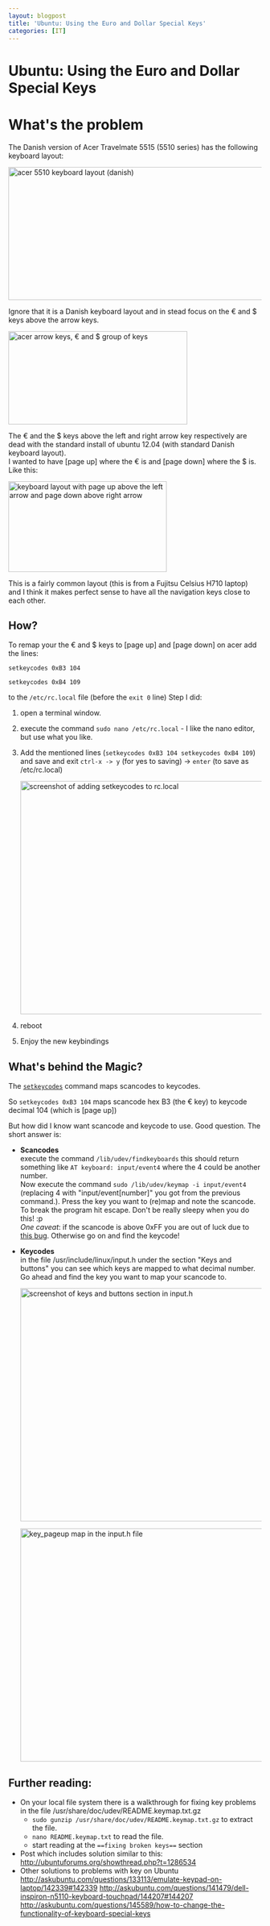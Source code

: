 ```yaml
---
layout: blogpost
title: 'Ubuntu: Using the Euro and Dollar Special Keys'
categories: [IT]
---
```


# Ubuntu: Using the Euro and Dollar Special Keys

# What's the problem 

The Danish version of Acer Travelmate 5515 (5510 series) has the following keyboard layout: 

[<img src="/blog/wp-content/uploads/2012/12/acer_keyboard-1024x463.png" alt="acer 5510 keyboard layout (danish)" title="acer_keyboard" width="584" height="264" class="alignnone size-large wp-image-112" />][1] 

Ignore that it is a Danish keyboard layout and in stead focus on the € and $ keys above the arrow keys. 

[<img src="/blog/wp-content/uploads/2012/12/acer_keyboard_arrows.png" alt="acer arrow keys, € and $ group of keys" title="acer_keyboard_arrows" width="356" height="185" class="alignnone size-full wp-image-113" />][2] 

The € and the $ keys above the left and right arrow key respectively are dead with the standard install of ubuntu 12.04 (with standard Danish keyboard layout).   
I wanted to have [page up] where the € is and [page down] where the $ is. Like this: 

[<img src="/blog/wp-content/uploads/2012/12/fujitsu_keyboard_arrows.png" alt="keyboard layout with page up above the left arrow and page down above right arrow" title="fujitsu_keyboard_arrows" width="315" height="180" class="alignnone size-full wp-image-115" />][3] 

This is a fairly common layout (this is from a Fujitsu Celsius H710 laptop) and I think it makes perfect sense to have all the navigation keys close to each other. 

## How?

To remap your the € and $ keys to [page up] and [page down] on acer add the lines: 

`setkeycodes 0xB3 104`

`setkeycodes 0xB4 109`

to the ` /etc/rc.local ` file (before the `exit 0` line)  Step I did: 

1.  open a terminal window.
2.  execute the command `sudo nano /etc/rc.local` - I like the nano editor, but use what you like.
3.  Add the mentioned lines (`
setkeycodes 0xB3 104
setkeycodes 0xB4 109
`) and save and exit ` ctrl-x -> y ` (for yes to saving) -> `enter` (to save as /etc/rc.local) 

	[<img src="/blog/wp-content/uploads/2013/01/add_setkeycodes_to_rc.local_.png" alt="screenshot of adding setkeycodes to rc.local" title="add_setkeycodes_to_rc.local" width="724" height="463" class="alignnone size-full wp-image-137" />][4] 

4.  reboot
5.  Enjoy the new keybindings

## What's behind the Magic?

The [`setkeycodes`][5] command maps scancodes to keycodes.   

So `setkeycodes 0xB3 104` maps scancode hex B3 (the € key) to keycode decimal 104 (which is [page up])   

But how did I know want scancode and keycode to use. Good question. The short answer is: 

*   **Scancodes**  
    execute the command `/lib/udev/findkeyboards` this should return something like `AT keyboard: input/event4` where the 4 could be another number.   
    Now execute the command `sudo /lib/udev/keymap -i input/event4` (replacing 4 with "input/event[number]" you got from the previous command.). Press the key you want to (re)map and note the scancode. To break the program hit escape. Don't be really sleepy when you do this! :p  
    *One caveat*: if the scancode is above 0xFF you are out of luck due to [this bug][6]. Otherwise go on and find the keycode! 
  
*   **Keycodes**  
    in the file /usr/include/linux/input.h under the section "Keys and buttons" you can see which keys are mapped to what decimal number. Go ahead and find the key you want to map your scancode to. 
	
	[<img src="/blog/wp-content/uploads/2013/01/keys_and_buttons_section_in_input.h.png" alt="screenshot of keys and buttons section in input.h" title="keys_and_buttons_section_in_input.h" width="724" height="463" class="alignnone size-full wp-image-143" />][7]   
    
	[<img src="/blog/wp-content/uploads/2013/01/input.h_key_pageup_binding.png" alt="key_pageup map in the input.h file" title="input.h_key_pageup_binding" width="724" height="463" class="alignnone size-full wp-image-142" />][8] </p> 

## Further reading:

*   On your local file system there is a walkthrough for fixing key problems in the file /usr/share/doc/udev/README.keymap.txt.gz
    *   `sudo gunzip /usr/share/doc/udev/README.keymap.txt.gz` to extract the file.
    *   `nano README.keymap.txt` to read the file.
    *   start reading at the `==fixing broken keys==` section
*   Post which includes solution similar to this: <http://ubuntuforums.org/showthread.php?t=1286534>
*   Other solutions to problems with key on Ubuntu <http://askubuntu.com/questions/133113/emulate-keypad-on-laptop/142339#142339> <http://askubuntu.com/questions/141479/dell-inspiron-n5110-keyboard-touchpad/144207#144207> <http://askubuntu.com/questions/145589/how-to-change-the-functionality-of-keyboard-special-keys>

 [1]: /blog/wp-content/uploads/2012/12/acer_keyboard.png
 [2]: /blog/wp-content/uploads/2012/12/acer_keyboard_arrows.png
 [3]: /blog/wp-content/uploads/2012/12/fujitsu_keyboard_arrows.png
 [4]: /blog/wp-content/uploads/2013/01/add_setkeycodes_to_rc.local_.png
 [5]: http://linux.about.com/library/cmd/blcmdl8_setkeycodes.htm
 [6]: https://bugs.launchpad.net/ubuntu/+source/xorg-server/+bug/313514
 [7]: /blog/wp-content/uploads/2013/01/keys_and_buttons_section_in_input.h.png
 [8]: /blog/wp-content/uploads/2013/01/input.h_key_pageup_binding.png
